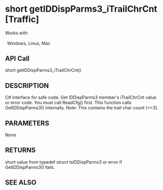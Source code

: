 # short getIDDispParms3_iTrailChrCnt [Traffic]

Works with <p class="s1" style="padding-top: 2pt;padding-left: 5pt;text-indent: 0pt;text-align: left;"><a name="bookmark267">&zwnj;</a>Windows, Linux, Mac</p>

## API Call
short getIDDispParms3_iTrailChrCnt()
## DESCRIPTION
C# interface for safe code. Get IDDispParms3 member&#39;s iTrailChrCnt value or error code. You must call ReadCfg() first. This function calls GetIDDispParms3() internally. Note: This contains the trail char count (&lt;=3).

## PARAMETERS
None

## RETURNS
short value from typedef struct tsIDDispParms3 or error if GetIDDispParms3() fails.

## SEE ALSO

